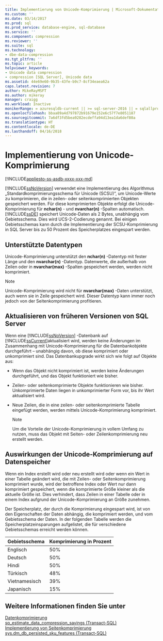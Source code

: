 ```yaml
---
title: Implementierung von Unicode-Komprimierung | Microsoft-Dokumentation
ms.custom: ''
ms.date: 03/14/2017
ms.prod: sql
ms.prod_service: database-engine, sql-database
ms.service: ''
ms.component: compression
ms.reviewer: ''
ms.suite: sql
ms.technology:
- dbe-data-compression
ms.tgt_pltfrm: ''
ms.topic: article
helpviewer_keywords:
- Unicode data compression
- compression [SQL Server], Unicode data
ms.assetid: 44e69e60-9b35-43fe-b9c7-8cf34eaea62a
caps.latest.revision: 7
author: MikeRayMSFT
ms.author: mikeray
manager: craigg
ms.workload: Inactive
monikerRange: = azuresqldb-current || >= sql-server-2016 || = sqlallproducts-allversions
ms.openlocfilehash: bbaa89a4d797872b91679e152e6c57f7e8051187
ms.sourcegitcommit: 7a6df3fd5bea9282ecdeffa94d13ea1da6def80a
ms.translationtype: HT
ms.contentlocale: de-DE
ms.lasthandoff: 04/16/2018
---
```

# <a name="unicode-compression-implementation"></a>Implementierung von Unicode-Komprimierung
[!INCLUDE[appliesto-ss-asdb-xxxx-xxx-md](../../includes/appliesto-ss-asdb-xxxx-xxx-md.md)]

  [!INCLUDE[ssNoVersion](../../includes/ssnoversion-md.md)] verwendet eine Implementierung des Algorithmus „Standardkomprimierungsschema für Unicode (SCSU)“, um Unicode-Werte zu komprimieren, die in zeilen- oder seitenkomprimierten Objekten gespeichert werden. Für diese komprimierten Objekte erfolgt die Unicode-Komprimierung für **nchar(n)** - und **nvarchar(n)** -Spalten automatisch. [!INCLUDE[ssDE](../../includes/ssde-md.md)] speichert Unicode-Daten als 2 Bytes, unabhängig vom Gebietsschema. Dies wird UCS-2-Codierung genannt. Bei einigen Gebietsschemas kann durch die Implementierung der SCSU-Komprimierung in SQL Server bis zu 50 Prozent des Speicherplatzes eingespart werden.  
  
## <a name="supported-data-types"></a>Unterstützte Datentypen  
 Unicode-Komprimierung unterstützt den **nchar(n)** -Datentyp mit fester Länge und den **nvarchar(n)** -Datentyp. Datenwerte, die außerhalb von Zeilen oder in **nvarchar(max)** -Spalten gespeichert werden, werden nicht komprimiert.  
  
> [!NOTE]  
>  Unicode-Komprimierung wird nicht für **nvarchar(max)** -Daten unterstützt, auch wenn sie in Zeile gespeichert wird. Dieser Datentyp kann immer noch jedoch von der Seitenkomprimierung profitieren.  
  
## <a name="upgrading-from-earlier-versions-of-sql-server"></a>Aktualisieren von früheren Versionen von SQL Server  
 Wenn eine [!INCLUDE[ssNoVersion](../../includes/ssnoversion-md.md)] -Datenbank auf [!INCLUDE[ssCurrent](../../includes/sscurrent-md.md)]aktualisiert wird, werden keine Änderungen im Zusammenhang mit Unicode-Komprimierung für die Datenbankobjekte durchgeführt – unabhängig davon, ob diese komprimiert oder unkomprimiert sind. Das Datenbankupgrade wirkt sich wie folgt auf Objekte aus:  
  
-   Wenn das Objekt nicht komprimiert ist, werden keine Änderungen durchgeführt, und das Objekt funktioniert wie bisher.  
  
-   Zeilen- oder seitenkomprimierte Objekte funktionieren wie bisher. Unkomprimierte Daten liegen in unkomprimierter Form vor, bis ihr Wert aktualisiert wird.  
  
-   Neue Zeilen, die in eine zeilen- oder seitenkomprimierte Tabelle eingefügt werden, werden mittels Unicode-Komprimierung komprimiert.  
  
    > [!NOTE]  
    >  Um die Vorteile der Unicode-Komprimierung in vollem Umfang zu nutzen, muss das Objekt mit Seiten- oder Zeilenkomprimierung neu erstellt werden.  
  
## <a name="how-unicode-compression-affects-data-storage"></a>Auswirkungen der Unicode-Komprimierung auf Datenspeicher  
 Wenn ein Index erstellt wird oder neu erstellt wird oder wenn ein Wert in einer Tabelle geändert wird, die mit Zeilen- oder Seitenkomprimierung komprimiert wurde, wird der betroffene Index oder Wert nur dann komprimiert gespeichert, wenn die komprimierte Größe kleiner als die aktuelle Größe ist. Dies verhindert, dass Zeilen in einer Tabelle oder in einem Index aufgrund der Unicode-Komprimierung an Größe zunehmen.  
  
 Der Speicherplatz, der durch die Komprimierung eingespart wird, ist von den Eigenschaften der Daten abhängig, die komprimiert werden, und vom Gebietsschema der Daten. In der folgenden Tabelle werden die Speicherplatzeinsparungen aufgelistet, die für verschiedene Gebietsschemas erreicht werden können.  
  
|Gebietsschema|Komprimierung in Prozent|  
|------------|-------------------------|  
|Englisch|50%|  
|Deutsch|50%|  
|Hindi|50%|  
|Türkisch|48%|  
|Vietnamesisch|39%|  
|Japanisch|15%|  
  
## <a name="see-also"></a>Weitere Informationen finden Sie unter  
 [Datenkomprimierung](../../relational-databases/data-compression/data-compression.md)   
 [sp_estimate_data_compression_savings &#40;Transact-SQL&#41;](../../relational-databases/system-stored-procedures/sp-estimate-data-compression-savings-transact-sql.md)   
 [Implementierung von Seitenkomprimierung](../../relational-databases/data-compression/page-compression-implementation.md)   
 [sys.dm_db_persisted_sku_features &#40;Transact-SQL&#41;](../../relational-databases/system-dynamic-management-views/sys-dm-db-persisted-sku-features-transact-sql.md)  
  
  
